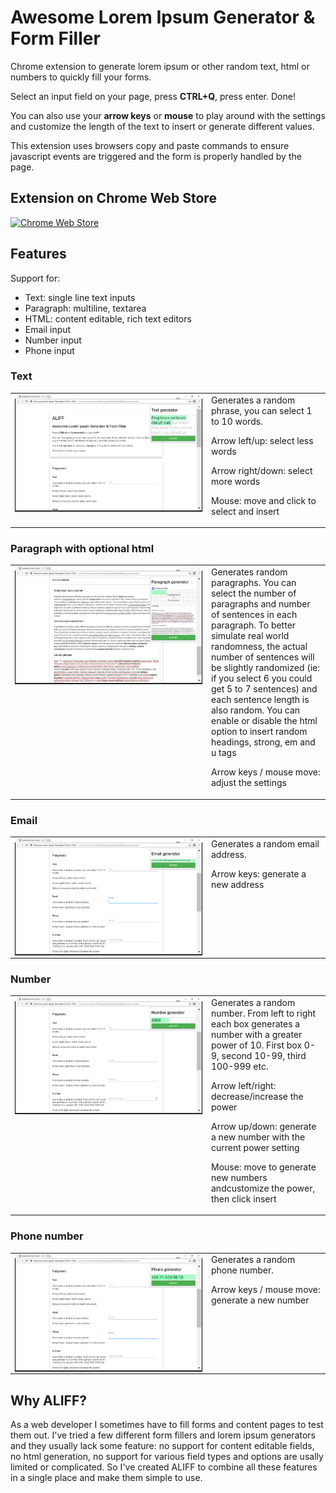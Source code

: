 # Awesome Lorem Ipsum Generator & Form Filler

Chrome extension to generate lorem ipsum or other random text, html or numbers to quickly fill your forms.

Select an input field on your page, press **CTRL+Q**, press enter. Done!

You can also use your **arrow keys** or **mouse** to play around with the settings and customize the length of the text to insert or generate different values.

This extension uses browsers copy and paste commands to ensure javascript events are triggered and the form is properly handled by the page.

## Extension on Chrome Web Store

[![Chrome Web Store](https://img.shields.io/chrome-web-store/v/klapbdjmkdbfdboihdcopnlfdemplphc.svg)](https://chrome.google.com/webstore/detail/klapbdjmkdbfdboihdcopnlfdemplphc)

## Features

Support for:

- Text: single line text inputs
- Paragraph: multiline, textarea
- HTML: content editable, rich text editors
- Email input
- Number input
- Phone input

### Text

<table>
<tr>
<td width="300" valign="top">
<img src="assets/screenshot-text.png" alt="Single line text generation screenshot" width="300" align="top">
</td>
<td>
Generates a random phrase, you can select 1 to 10 words.

Arrow left/up: select less words

Arrow right/down: select more words

Mouse: move and click to select and insert
</td>
</tr>
</table>

### Paragraph with optional html

<table>
<tr>
<td width="300" valign="top">
<img src="assets/screenshot-paragraph.png" alt=" text generation screenshot" width="300" align="top">
</td>
<td valign="top">
Generates random paragraphs. You can select the number of paragraphs and number of sentences in each paragraph. To better simulate real world randomness, the actual number of sentences will be slightly randomized (ie: if you select 6 you could get 5 to 7 sentences) and each sentence length is also random. You can enable or disable the html option to insert random headings, strong, em and u tags

Arrow keys / mouse move: adjust the settings
</td>
</tr>
</table>

### Email

<table>
<tr>
<td width="300" valign="top">
<img src="assets/screenshot-email.png" alt=" text generation screenshot" width="300" align="top">
</td>
<td valign="top">
Generates a random email address.

Arrow keys: generate a new address
</td>
</tr>
</table>

### Number

<table>
<tr>
<td width="300" valign="top">
<img src="assets/screenshot-number.png" alt=" text generation screenshot" width="300" align="top">
</td>
<td valign="top">
Generates a random number. From left to right each box generates a number with a greater power of 10. First box 0-9, second 10-99, third 100-999 etc.

Arrow left/right: decrease/increase the power

Arrow up/down: generate a new number with the current power setting

Mouse: move to generate new numbers andcustomize the power, then click insert
</td>
</tr>
</table>

### Phone number

<table>
<tr>
<td width="300" valign="top">
<img src="assets/screenshot-phone.png" alt=" text generation screenshot" width="300" align="top">
</td>
<td valign="top">
Generates a random phone number.

Arrow keys / mouse move: generate a new number
</td>
</tr>
</table>

## Why ALIFF?

As a web developer I sometimes have to fill forms and content pages to test them out. I've tried a few different form fillers and lorem ipsum generators and they usually lack some feature: no support for content editable fields, no html generation, no support for various field types and options are usally limited or complicated. So I've created ALIFF to combine all these features in a single place and make them simple to use.
